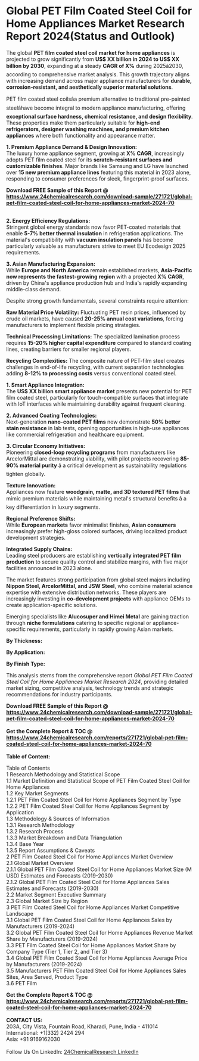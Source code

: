 <h1>Global PET Film Coated Steel Coil for Home Appliances Market Research Report 2024(Status and Outlook)</h1><p>The global <strong>PET film coated steel coil market for home appliances</strong> is projected to grow significantly from <strong>US$ XX billion in 2024 to US$ XX billion by 2030</strong>, expanding at a steady <strong>CAGR of X%</strong> during 2025â2030, according to comprehensive market analysis. This growth trajectory aligns with increasing demand across major appliance manufacturers for <strong>durable, corrosion-resistant, and aesthetically superior material solutions</strong>.</p><p>PET film coated steel coilsâa premium alternative to traditional pre-painted steelâhave become integral to modern appliance manufacturing, offering <strong>exceptional surface hardness, chemical resistance, and design flexibility</strong>. These properties make them particularly suitable for <strong>high-end refrigerators, designer washing machines, and premium kitchen appliances</strong> where both functionality and appearance matter.</p><p><strong>1. Premium Appliance Demand &amp; Design Innovation:</strong><br>
The luxury home appliance segment, growing at <strong>X% CAGR</strong>, increasingly adopts PET film coated steel for its <strong>scratch-resistant surfaces and customizable finishes</strong>. Major brands like Samsung and LG have launched over <strong>15 new premium appliance lines</strong> featuring this material in 2023 alone, responding to consumer preferences for sleek, fingerprint-proof surfaces.</p><div><b>Download FREE Sample of this Report @ 
            <a href="https://www.24chemicalresearch.com/download-sample/271721/global-pet-film-coated-steel-coil-for-home-appliances-market-2024-70">
            https://www.24chemicalresearch.com/download-sample/271721/global-pet-film-coated-steel-coil-for-home-appliances-market-2024-70</a></b></div><br><p><strong>2. Energy Efficiency Regulations:</strong><br>
Stringent global energy standards now favor PET-coated materials that enable <strong>5-7% better thermal insulation</strong> in refrigeration applications. The material's compatibility with <strong>vacuum insulation panels</strong> has become particularly valuable as manufacturers strive to meet EU Ecodesign 2025 requirements.</p><p><strong>3. Asian Manufacturing Expansion:</strong><br>
While <strong>Europe and North America</strong> remain established markets, <strong>Asia-Pacific now represents the fastest-growing region</strong> with a projected <strong>X% CAGR</strong>, driven by China's appliance production hub and India's rapidly expanding middle-class demand.</p><p>Despite strong growth fundamentals, several constraints require attention:</p><p><strong>Raw Material Price Volatility:</strong> Fluctuating PET resin prices, influenced by crude oil markets, have caused <strong>20-25% annual cost variations</strong>, forcing manufacturers to implement flexible pricing strategies.</p><p><strong>Technical Processing Limitations:</strong> The specialized lamination process requires <strong>15-20% higher capital expenditure</strong> compared to standard coating lines, creating barriers for smaller regional players.</p><p><strong>Recycling Complexities:</strong> The composite nature of PET-film steel creates challenges in end-of-life recycling, with current separation technologies adding <strong>8-12% to processing costs</strong> versus conventional coated steel.</p><p><strong>1. Smart Appliance Integration:</strong><br>
The <strong>US$ XX billion smart appliance market</strong> presents new potential for PET film coated steel, particularly for touch-compatible surfaces that integrate with IoT interfaces while maintaining durability against frequent cleaning.</p><p><strong>2. Advanced Coating Technologies:</strong><br>
Next-generation <strong>nano-coated PET films</strong> now demonstrate <strong>50% better stain resistance</strong> in lab tests, opening opportunities in high-use appliances like commercial refrigeration and healthcare equipment.</p><p><strong>3. Circular Economy Initiatives:</strong><br>
Pioneering <strong>closed-loop recycling programs</strong> from manufacturers like ArcelorMittal are demonstrating viability, with pilot projects recovering <strong>85-90% material purity</strong> â a critical development as sustainability regulations tighten globally.</p><p><strong>Texture Innovation:</strong><br>
    Appliances now feature <strong>woodgrain, matte, and 3D textured PET films</strong> that mimic premium materials while maintaining metal's structural benefits â a key differentiation in luxury segments.</p><p><strong>Regional Preference Shifts:</strong><br>
    While <strong>European markets</strong> favor minimalist finishes, <strong>Asian consumers</strong> increasingly prefer high-gloss colored surfaces, driving localized product development strategies.</p><p><strong>Integrated Supply Chains:</strong><br>
    Leading steel producers are establishing <strong>vertically integrated PET film production</strong> to secure quality control and stabilize margins, with five major facilities announced in 2023 alone.</p><p>The market features strong participation from global steel majors including <strong>Nippon Steel, ArcelorMittal, and JSW Steel</strong>, who combine material science expertise with extensive distribution networks. These players are increasingly investing in <strong>co-development projects</strong> with appliance OEMs to create application-specific solutions.</p><p>Emerging specialists like <strong>Alucosuper and Himei Metal</strong> are gaining traction through <strong>niche formulations</strong> catering to specific regional or appliance-specific requirements, particularly in rapidly growing Asian markets.</p><p><strong>By Thickness:</strong></p><p><strong>By Application:</strong></p><p><strong>By Finish Type:</strong></p><p>This analysis stems from the comprehensive report <em>Global PET Film Coated Steel Coil for Home Appliances Market Research 2024</em>, providing detailed market sizing, competitive analysis, technology trends and strategic recommendations for industry participants.</p><div><b>Download FREE Sample of this Report @ 
            <a href="https://www.24chemicalresearch.com/download-sample/271721/global-pet-film-coated-steel-coil-for-home-appliances-market-2024-70">
            https://www.24chemicalresearch.com/download-sample/271721/global-pet-film-coated-steel-coil-for-home-appliances-market-2024-70</a></b></div><br><div><b>Get the Complete Report & TOC @ 
            <a href="https://www.24chemicalresearch.com/reports/271721/global-pet-film-coated-steel-coil-for-home-appliances-market-2024-70">
            https://www.24chemicalresearch.com/reports/271721/global-pet-film-coated-steel-coil-for-home-appliances-market-2024-70</a></b></div><br>
            <b>Table of Content:</b><p>Table of Contents<br />
1 Research Methodology and Statistical Scope<br />
1.1 Market Definition and Statistical Scope of PET Film Coated Steel Coil for Home Appliances<br />
1.2 Key Market Segments<br />
1.2.1 PET Film Coated Steel Coil for Home Appliances Segment by Type<br />
1.2.2 PET Film Coated Steel Coil for Home Appliances Segment by Application<br />
1.3 Methodology & Sources of Information<br />
1.3.1 Research Methodology<br />
1.3.2 Research Process<br />
1.3.3 Market Breakdown and Data Triangulation<br />
1.3.4 Base Year<br />
1.3.5 Report Assumptions & Caveats<br />
2 PET Film Coated Steel Coil for Home Appliances Market Overview<br />
2.1 Global Market Overview<br />
2.1.1 Global PET Film Coated Steel Coil for Home Appliances Market Size (M USD) Estimates and Forecasts (2019-2030)<br />
2.1.2 Global PET Film Coated Steel Coil for Home Appliances Sales Estimates and Forecasts (2019-2030)<br />
2.2 Market Segment Executive Summary<br />
2.3 Global Market Size by Region<br />
3 PET Film Coated Steel Coil for Home Appliances Market Competitive Landscape<br />
3.1 Global PET Film Coated Steel Coil for Home Appliances Sales by Manufacturers (2019-2024)<br />
3.2 Global PET Film Coated Steel Coil for Home Appliances Revenue Market Share by Manufacturers (2019-2024)<br />
3.3 PET Film Coated Steel Coil for Home Appliances Market Share by Company Type (Tier 1, Tier 2, and Tier 3)<br />
3.4 Global PET Film Coated Steel Coil for Home Appliances Average Price by Manufacturers (2019-2024)<br />
3.5 Manufacturers PET Film Coated Steel Coil for Home Appliances Sales Sites, Area Served, Product Type<br />
3.6 PET Film </p><div><b>Get the Complete Report & TOC @ 
            <a href="https://www.24chemicalresearch.com/reports/271721/global-pet-film-coated-steel-coil-for-home-appliances-market-2024-70">
            https://www.24chemicalresearch.com/reports/271721/global-pet-film-coated-steel-coil-for-home-appliances-market-2024-70</a></b></div><br><b>CONTACT US:</b><br>
            203A, City Vista, Fountain Road, Kharadi, Pune, India - 411014<br>
            International: +1(332) 2424 294<br>
            Asia: +91 9169162030 <br><br>
            Follow Us On LinkedIn: <a href="https://www.linkedin.com/company/24chemicalresearch/">24ChemicalResearch LinkedIn</a>